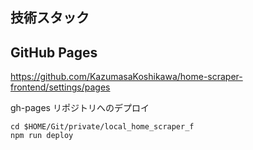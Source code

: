 ## 技術スタック

## GitHub Pages

https://github.com/KazumasaKoshikawa/home-scraper-frontend/settings/pages

gh-pages リポジトリへのデプロイ

```shell
cd $HOME/Git/private/local_home_scraper_f
npm run deploy
```
